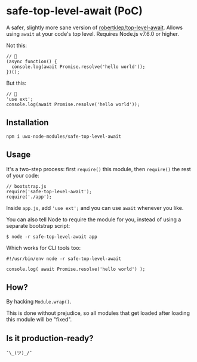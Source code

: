 # safe-top-level-await (PoC)

A safer, slightly more sane version of [robertklep/top-level-await](https://github.com/robertklep/top-level-await). Allows using `await` at your code's top level. Requires Node.js v7.6.0 or higher.

Not this:
```
// 💩
(async function() {
  console.log(await Promise.resolve('hello world'));
})();
```

But this:
```
// 🎉
'use ext';
console.log(await Promise.resolve('hello world'));
```

## Installation

```
npm i uwx-node-modules/safe-top-level-await
```

## Usage

It's a two-step process: first `require()` this module, then `require()`
the rest of your code:

```
// bootstrap.js
require('safe-top-level-await');
require('./app');
```

Inside `app.js`, add `'use ext';` and you can use `await` whenever you like.

You can also tell Node to require the module for you, instead of using
a separate bootstrap script:
```
$ node -r safe-top-level-await app
```

Which works for CLI tools too:
```
#!/usr/bin/env node -r safe-top-level-await

console.log( await Promise.resolve('hello world') );
```

## How?

By hacking `Module.wrap()`.

This is done without prejudice, so all modules that get loaded after loading this module will be "fixed".

## Is it production-ready?

```
¯\_(ツ)_/¯
```
